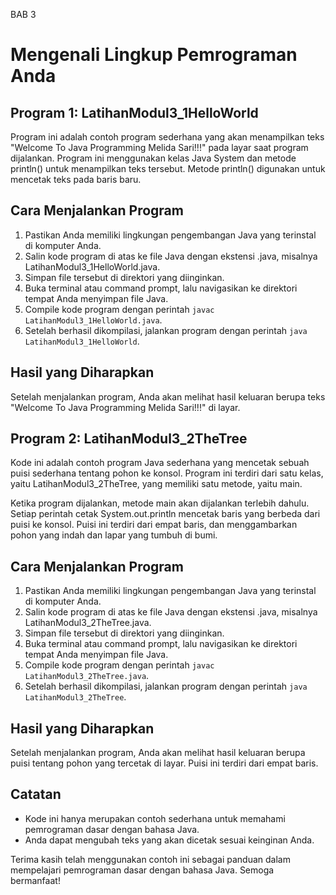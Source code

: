 
BAB 3 

Mengenali Lingkup Pemrograman Anda
==================================

Program 1: LatihanModul3_1HelloWorld
-----------------------------------

Program ini adalah contoh program sederhana yang akan menampilkan teks "Welcome To Java Programming Melida Sari!!!" pada layar saat program dijalankan. Program ini menggunakan kelas Java System dan metode println() untuk menampilkan teks tersebut. Metode println() digunakan untuk mencetak teks pada baris baru.

Cara Menjalankan Program
------------------------
1. Pastikan Anda memiliki lingkungan pengembangan Java yang terinstal di komputer Anda.
2. Salin kode program di atas ke file Java dengan ekstensi .java, misalnya LatihanModul3_1HelloWorld.java.
3. Simpan file tersebut di direktori yang diinginkan.
4. Buka terminal atau command prompt, lalu navigasikan ke direktori tempat Anda menyimpan file Java.
5. Compile kode program dengan perintah `javac LatihanModul3_1HelloWorld.java`.
6. Setelah berhasil dikompilasi, jalankan program dengan perintah `java LatihanModul3_1HelloWorld`.

Hasil yang Diharapkan
---------------------
Setelah menjalankan program, Anda akan melihat hasil keluaran berupa teks "Welcome To Java Programming Melida Sari!!!" di layar.

Program 2: LatihanModul3_2TheTree
---------------------------------

Kode ini adalah contoh program Java sederhana yang mencetak sebuah puisi sederhana tentang pohon ke konsol. Program ini terdiri dari satu kelas, yaitu LatihanModul3_2TheTree, yang memiliki satu metode, yaitu main.

Ketika program dijalankan, metode main akan dijalankan terlebih dahulu. Setiap perintah cetak System.out.println mencetak baris yang berbeda dari puisi ke konsol. Puisi ini terdiri dari empat baris, dan menggambarkan pohon yang indah dan lapar yang tumbuh di bumi.

Cara Menjalankan Program
------------------------
1. Pastikan Anda memiliki lingkungan pengembangan Java yang terinstal di komputer Anda.
2. Salin kode program di atas ke file Java dengan ekstensi .java, misalnya LatihanModul3_2TheTree.java.
3. Simpan file tersebut di direktori yang diinginkan.
4. Buka terminal atau command prompt, lalu navigasikan ke direktori tempat Anda menyimpan file Java.
5. Compile kode program dengan perintah `javac LatihanModul3_2TheTree.java`.
6. Setelah berhasil dikompilasi, jalankan program dengan perintah `java LatihanModul3_2TheTree`.

Hasil yang Diharapkan
---------------------
Setelah menjalankan program, Anda akan melihat hasil keluaran berupa puisi tentang pohon yang tercetak di layar. Puisi ini terdiri dari empat baris.

Catatan
-------
- Kode ini hanya merupakan contoh sederhana untuk memahami pemrograman dasar dengan bahasa Java.
- Anda dapat mengubah teks yang akan dicetak sesuai keinginan Anda.

Terima kasih telah menggunakan contoh ini sebagai panduan dalam mempelajari pemrograman dasar dengan bahasa Java. Semoga bermanfaat!
